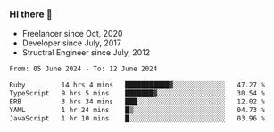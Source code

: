 ### Hi there 👋

- Freelancer since Oct, 2020
- Developer since July, 2017
- Structral Engineer since July, 2012

<!--START_SECTION:waka-->

```txt
From: 05 June 2024 - To: 12 June 2024

Ruby         14 hrs 4 mins   ███████████▓░░░░░░░░░░░░░   47.27 %
TypeScript   9 hrs 5 mins    ███████▓░░░░░░░░░░░░░░░░░   30.54 %
ERB          3 hrs 34 mins   ███░░░░░░░░░░░░░░░░░░░░░░   12.02 %
YAML         1 hr 24 mins    █▒░░░░░░░░░░░░░░░░░░░░░░░   04.73 %
JavaScript   1 hr 10 mins    █░░░░░░░░░░░░░░░░░░░░░░░░   03.96 %
```

<!--END_SECTION:waka-->
